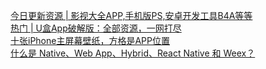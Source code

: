   
[今日更新资源 | 影视大全APP,手机版PS,安卓开发工具B4A等等](http://www.dianyue.me/archives/930/gdo0h9nnqbc66amf/)  
[热门 | U盒App破解版：全部资源，一网打尽](http://www.dianyue.me/archives/901/0gjwbu3gi9qg2zpu/)  
[十张iPhone主屏幕壁纸，方格是APP位置](http://www.dianyue.me/archives/239/4yx5e240m5yuj0ol/)  
[什么是 Native、Web App、Hybrid、React Native 和 Weex？](http://www.dianyue.me/archives/516/cmb7nmki3rnuixeh/)